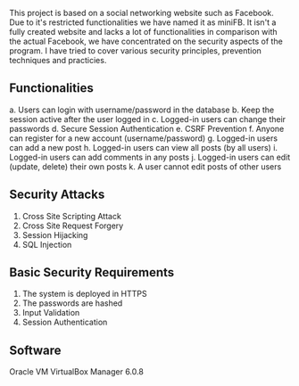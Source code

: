 This project is based on a social networking website such as Facebook. Due to it's restricted functionalities we have named it as miniFB. It isn't a fully created website and lacks a lot of functionalities in comparison with the actual Facebook, we have concentrated on the security aspects of the program. I have tried to cover various security principles, prevention techniques and practicies. 

## Functionalities
a. Users can login with username/password in the database 
b. Keep the session active after the user logged in
c. Logged-in users can change their passwords 
d. Secure Session Authentication 
e. CSRF Prevention 
f. Anyone can register for a new account (username/password)
g. Logged-in users can add a new post 
h. Logged-in users can view all posts (by all users) 
i. Logged-in users can add comments in any posts 
j. Logged-in users can edit (update, delete) their own posts 
k. A user cannot edit posts of other users

## Security Attacks
1. Cross Site Scripting Attack
2. Cross Site Request Forgery
3. Session Hijacking
4. SQL Injection

## Basic Security Requirements
1. The system is deployed in HTTPS
2. The passwords are hashed 
3. Input Validation
4. Session Authentication

## Software
Oracle VM VirtualBox Manager 6.0.8


